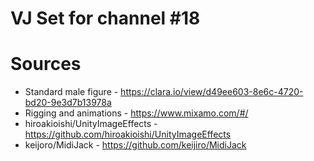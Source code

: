 VJ Set for channel #18
=====================

# Sources

- Standard male figure - https://clara.io/view/d49ee603-8e6c-4720-bd20-9e3d7b13978a
- Rigging and animations - https://www.mixamo.com/#/
- hiroakioishi/UnityImageEffects - https://github.com/hiroakioishi/UnityImageEffects
- keijoro/MidiJack - https://github.com/keijiro/MidiJack
